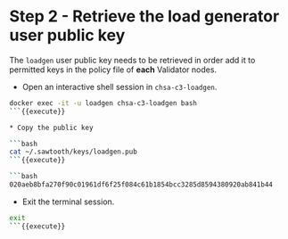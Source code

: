 # Step 2 - Retrieve the load generator user public key

The `loadgen` user public key needs to be retrieved in order add it to permitted keys in the policy file of **each** Validator nodes.

* Open an interactive shell session in `chsa-c3-loadgen`.

```bash
docker exec -it -u loadgen chsa-c3-loadgen bash
```{{execute}}

* Copy the public key

```bash
cat ~/.sawtooth/keys/loadgen.pub
```{{execute}}

```bash
020aeb8bfa270f90c01961df6f25f084c61b1854bcc3285d8594380920ab841b44
```

* Exit the terminal session.

```bash
exit
```{{execute}}
